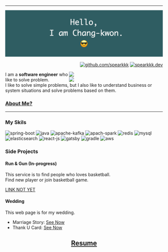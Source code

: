 

---

![banner](./banner.png)

<div align=right> 
    
[![github.com/spearkkk](https://hits.seeyoufarm.com/api/count/incr/badge.svg?url=https%3A%2F%2Fgithub.com%2Fspearkkk&count_bg=%23282828&title_bg=%23282828&icon=github.svg&icon_color=%23FBF1C7&title=github.com%2Fspearkkk&edge_flat=true)](https://hits.seeyoufarm.com) 
[![spearkkk.dev](https://hits.seeyoufarm.com/api/count/incr/badge.svg?url=https%3A%2F%2Fspearkkk.dev&count_bg=%23282828&title_bg=%23282828&icon=github.svg&icon_color=%23FBF1C7&title=spearkkk.dev&edge_flat=true)](https://hits.seeyoufarm.com)  

</div>

<div>
  <img align="right" width="300" src="https://github-readme-stats.vercel.app/api?username=spearkkk&count_private=true&show_icons=true&theme=gruvbox&custom_title=---&hide_rank=true&line_height=35&show_owner=false"/>
  
  <img align="right" width="300" src="https://github-readme-stats.vercel.app/api/top-langs/?username=spearkkk&show_icons=true&theme=gruvbox&custom_title=---&count_private=true&line_height=35&&langs_count=10&layout=compact"/>

  I am a **software engineer** who like to solve problem.  
  I like to solve simple problems, but I also like to understand business or system situations and solve problems based on them.  

### [About Me?](https://about.spearkkk.dev/en/)  

</div>

---  

<div>

### My Skils

![spring-boot](https://img.shields.io/badge/Spring_Boot-F2F4F9?style=for-the-badge&logo=spring-boot)
![java](https://img.shields.io/badge/Java-ED8B00?style=for-the-badge&logo=java&logoColor=white)
![apache-kafka](https://img.shields.io/badge/Apache_Kafka-231F20?style=for-the-badge&logo=apache-kafka&logoColor=white)
![apach-spark](https://img.shields.io/badge/Apache_Spark-FFFFFF?style=for-the-badge&logo=apachespark&logoColor=#E35A16)
![redis](https://img.shields.io/badge/redis-CC0000.svg?&style=for-the-badge&logo=redis&logoColor=white)
![mysql](https://img.shields.io/badge/MySQL-005C84?style=for-the-badge&logo=mysql&logoColor=white)
![elasticsearch](https://img.shields.io/badge/Elastic_Search-005571?style=for-the-badge&logo=elasticsearch&logoColor=white)
![react-js](https://img.shields.io/badge/React-20232A?style=for-the-badge&logo=react&logoColor=61DAFB)
![gatsby](https://img.shields.io/badge/Gatsby-663399?style=for-the-badge&logo=gatsby&logoColor=white)
![gradle](https://img.shields.io/badge/gradle-02303A?style=for-the-badge&logo=gradle&logoColor=white)
![aws](https://img.shields.io/badge/Amazon_AWS-FF9900?style=for-the-badge&logo=amazonaws&logoColor=white)
</div>


<div>
  
### Side Projects

#### Run & Gun (In-progress)
This service is to find people who loves basketball.  
Find new player or join basketball game.

[LINK NOT YET](https://google.com)

#### Wedding
This web page is for my wedding.

- Marriage Story: [See Now](https://wedding.spearkkk.dev/)
- Thank U Card: [See Now](https://after-wedding.spearkkk.dev/)

</div>

<div align=center>

## [Resume](https://about.spearkkk.dev/static/resume-de73a8bcd14619c66add3b216adc0d86.pdf)

</div>